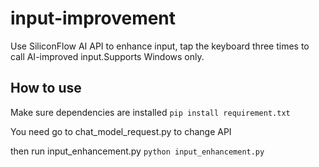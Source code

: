 # input-improvement
Use SiliconFlow AI API to enhance input, tap the keyboard three times to call AI-improved input.Supports Windows only.

## How to use
Make sure dependencies are installed
```pip install requirement.txt```

You need go to chat_model_request.py to change API

then run input_enhancement.py
```python input_enhancement.py```
